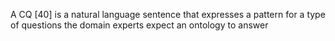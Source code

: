 A CQ [40] is a natural language sentence that expresses a pattern for a type of questions the domain experts expect an ontology to answer